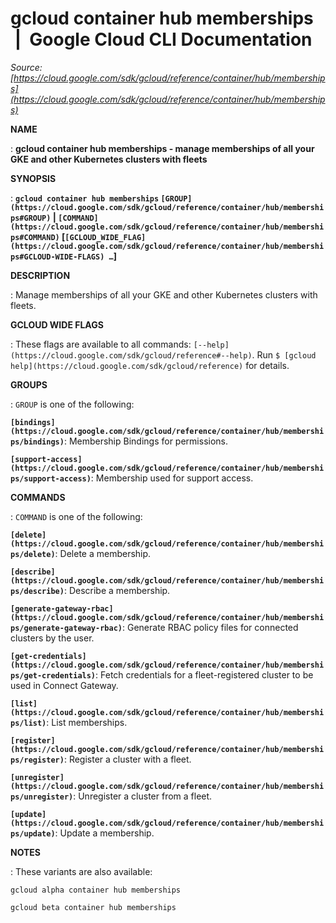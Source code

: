# gcloud container hub memberships  |  Google Cloud CLI Documentation

*Source: [https://cloud.google.com/sdk/gcloud/reference/container/hub/memberships](https://cloud.google.com/sdk/gcloud/reference/container/hub/memberships)*

**NAME**

: **gcloud container hub memberships - manage memberships of all your GKE and other Kubernetes clusters with fleets**

**SYNOPSIS**

: **`gcloud container hub memberships` `[GROUP](https://cloud.google.com/sdk/gcloud/reference/container/hub/memberships#GROUP)` | `[COMMAND](https://cloud.google.com/sdk/gcloud/reference/container/hub/memberships#COMMAND)` [`[GCLOUD_WIDE_FLAG](https://cloud.google.com/sdk/gcloud/reference/container/hub/memberships#GCLOUD-WIDE-FLAGS) …`]**

**DESCRIPTION**

: Manage memberships of all your GKE and other Kubernetes clusters with fleets.

**GCLOUD WIDE FLAGS**

: These flags are available to all commands: `[--help](https://cloud.google.com/sdk/gcloud/reference#--help)`.
Run `$ [gcloud help](https://cloud.google.com/sdk/gcloud/reference)` for details.

**GROUPS**

: ``GROUP`` is one of the following:

**`[bindings](https://cloud.google.com/sdk/gcloud/reference/container/hub/memberships/bindings)`**:
Membership Bindings for permissions.

**`[support-access](https://cloud.google.com/sdk/gcloud/reference/container/hub/memberships/support-access)`**:
Membership used for support access.

**COMMANDS**

: ``COMMAND`` is one of the following:

**`[delete](https://cloud.google.com/sdk/gcloud/reference/container/hub/memberships/delete)`**:
Delete a membership.

**`[describe](https://cloud.google.com/sdk/gcloud/reference/container/hub/memberships/describe)`**:
Describe a membership.

**`[generate-gateway-rbac](https://cloud.google.com/sdk/gcloud/reference/container/hub/memberships/generate-gateway-rbac)`**:
Generate RBAC policy files for connected clusters by the user.

**`[get-credentials](https://cloud.google.com/sdk/gcloud/reference/container/hub/memberships/get-credentials)`**:
Fetch credentials for a fleet-registered cluster to be used in Connect Gateway.

**`[list](https://cloud.google.com/sdk/gcloud/reference/container/hub/memberships/list)`**:
List memberships.

**`[register](https://cloud.google.com/sdk/gcloud/reference/container/hub/memberships/register)`**:
Register a cluster with a fleet.

**`[unregister](https://cloud.google.com/sdk/gcloud/reference/container/hub/memberships/unregister)`**:
Unregister a cluster from a fleet.

**`[update](https://cloud.google.com/sdk/gcloud/reference/container/hub/memberships/update)`**:
Update a membership.

**NOTES**

: These variants are also available:

```
gcloud alpha container hub memberships
```

```
gcloud beta container hub memberships
```